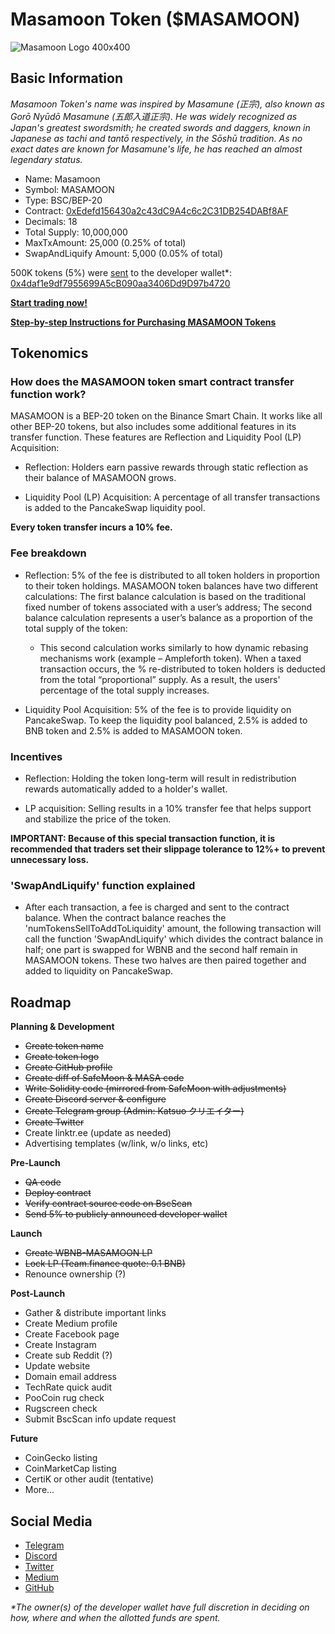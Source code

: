 # Masamoon Token ($MASAMOON)

![Masamoon Logo 400x400](https://user-images.githubusercontent.com/89506800/131190389-38929928-2ea9-45dc-b669-12c40ec18eb4.jpg)

## Basic Information

_Masamoon Token's name was inspired by Masamune (正宗), also known as Gorō Nyūdō Masamune (五郎入道正宗). He was widely recognized as Japan's greatest swordsmith; he created swords and daggers, known in Japanese as tachi and tantō respectively, in the Sōshū tradition. As no exact dates are known for Masamune's life, he has reached an almost legendary status._

- Name: Masamoon
- Symbol: MASAMOON
- Type: BSC/BEP-20
- Contract: [0xEdefd156430a2c43dC9A4c6c2C31DB254DABf8AF](https://bscscan.com/address/0xEdefd156430a2c43dC9A4c6c2C31DB254DABf8AF)
- Decimals: 18
- Total Supply: 10,000,000
- MaxTxAmount: 25,000 (0.25% of total)
- SwapAndLiquify Amount: 5,000 (0.05% of total)

500K tokens (5%) were [sent](https://bscscan.com/tx/0x2b96cf4c1f8fafbe13d863bed56e75fa75467030bf661dd91d8ae5aa51583f47) to the developer wallet*: [0x4daf1e9df7955699A5cB090aa3406Dd9D97b4720](https://bscscan.com/address/0x4daf1e9df7955699A5cB090aa3406Dd9D97b4720)

**[Start trading now!](https://pancakeswap.info/pool/0xf71f572a175a4efb5786f139a1d2e5bcb815779f)**

**[Step-by-step Instructions for Purchasing MASAMOON Tokens](https://github.com/katsuokurieita/Masamoon/blob/main/README.md)**

## Tokenomics

### How does the MASAMOON token smart contract transfer function work?
  
MASAMOON is a BEP-20 token on the Binance Smart Chain. It works like all other BEP-20 tokens, but also includes some additional features in its transfer function. These features are Reflection and Liquidity Pool (LP) Acquisition:

  - Reflection: Holders earn passive rewards through static reflection as their balance of MASAMOON grows.

  - Liquidity Pool (LP) Acquisition: A percentage of all transfer transactions is added to the PancakeSwap liquidity pool.
			
**Every token transfer incurs a 10% fee.**

### Fee breakdown

  - Reflection: 5% of the fee is distributed to all token holders in proportion to their token holdings. MASAMOON token balances have two different calculations: The first balance calculation is based on the traditional fixed number of tokens associated with a user’s address; The second balance calculation represents a user’s balance as a proportion of the total supply of the token:

	- This second calculation works similarly to how dynamic rebasing mechanisms work (example – Ampleforth token). When a taxed transaction occurs, the % re-distributed to token holders is deducted from the total “proportional” supply. As a result, the users' percentage of the total supply increases.

  - Liquidity Pool Acquisition: 5% of the fee is to provide liquidity on PancakeSwap. To keep the liquidity pool balanced, 2.5% is added to BNB token and 2.5% is added to MASAMOON token.

### Incentives

  - Reflection: Holding the token long-term will result in redistribution rewards automatically added to a holder's wallet.

  - LP acquisition: Selling results in a 10% transfer fee that helps support and stabilize the price of the token.

**IMPORTANT: Because of this special transaction function, it is recommended that traders set their slippage tolerance to 12%+ to prevent unnecessary loss.**
	
### 'SwapAndLiquify' function explained
	
  - After each transaction, a fee is charged and sent to the contract balance. When the contract balance reaches the 'numTokensSellToAddToLiquidity' amount, the following transaction will call the function 'SwapAndLiquify' which divides the contract balance in half; one part is swapped for WBNB and the second half remain in MASAMOON tokens. These two halves are then paired together and added to liquidity on PancakeSwap.

## Roadmap

**Planning & Development**
- ~~Create token name~~
- ~~Create token logo~~
- ~~Create GitHub profile~~
- ~~Create diff of SafeMoon & MASA code~~
- ~~Write Solidity code (mirrored from SafeMoon with adjustments)~~
- ~~Create Discord server & configure~~
- ~~Create Telegram group (Admin: Katsuo クリエイター)~~
- ~~Create Twitter~~
- Create linktr.ee (update as needed)
- Advertising templates (w/link, w/o links, etc)

**Pre-Launch**
- ~~QA code~~
- ~~Deploy contract~~
- ~~Verify contract source code on BscScan~~
- ~~Send 5% to publicly announced developer wallet~~

**Launch**
- ~~Create WBNB-MASAMOON LP~~
- ~~Lock LP (Team.finance quote: 0.1 BNB)~~
- Renounce ownership (?)

**Post-Launch**
- Gather & distribute important links
- Create Medium profile
- Create Facebook page
- Create Instagram
- Create sub Reddit (?)
- Update website
- Domain email address
- TechRate quick audit
- PooCoin rug check
- Rugscreen check
- Submit BscScan info update request

**Future**
- CoinGecko listing
- CoinMarketCap listing
- CertiK or other audit (tentative)
- More...

## Social Media

- [Telegram](https://t.me/masamoontkn)
- [Discord](https://discord.gg/g9nJtE3qae)
- [Twitter](https://twitter.com/masamoontkn)
- [Medium](https://tatsuhirodev.medium.com)
- [GitHub](https://github.com/katsuokurieita)

_*The owner(s) of the developer wallet have full discretion in deciding on how, where and when the allotted funds are spent._
